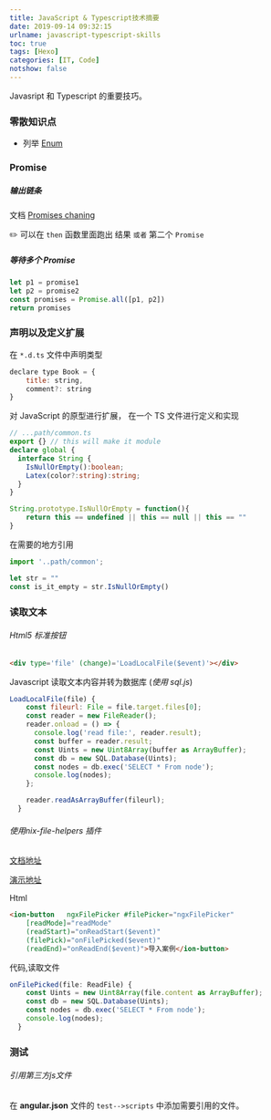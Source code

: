 ```yaml
---
title: JavaScript & Typescript技术摘要
date: 2019-09-14 09:32:15
urlname: javascript-typescript-skills
toc: true
tags: [Hexo]
categories: [IT, Code]
notshow: false
---
```


Javasript 和 Typescript 的重要技巧。

<!--more-->


### 零散知识点

- 列举 [Enum](https://www.typescriptlang.org/docs/handbook/enums.html) 

### Promise

##### 输出链条

文档 [Promises chaning](https://javascript.info/promise-chaining) 

:pencil2: 可以在 `then` 函数里面跑出 结果 `或者` 第二个 `Promise` 

##### 等待多个 Promise

```javascript
let p1 = promise1
let p2 = promise2
const promises = Promise.all([p1, p2])
return promises
```

### 声明以及定义扩展

在 `*.d.ts` 文件中声明类型 

```javascript
declare type Book = {
	title: string,
	comment?: string
}
```

 对 JavaScript 的原型进行扩展， 在一个 TS 文件进行定义和实现

```typescript
// ...path/common.ts
export {} // this will make it module
declare global {
  interface String {
    IsNullOrEmpty():boolean;
    Latex(color?:string):string;
  }
}

String.prototype.IsNullOrEmpty = function(){
    return this == undefined || this == null || this == ""
}
```

在需要的地方引用

```typescript
import '..path/common';

let str = ""
const is_it_empty = str.IsNullOrEmpty()
```



### 读取文本

###### Html5 标准按钮

```html
<div type='file' (change)='LoadLocalFile($event)'></div>
```

Javascript 读取文本内容并转为数据库 (*使用 sql.js*)

```javascript
LoadLocalFile(file) {
    const fileurl: File = file.target.files[0];
    const reader = new FileReader();
    reader.onload = () => {
      console.log('read file:', reader.result);
      const buffer = reader.result;
      const Uints = new Uint8Array(buffer as ArrayBuffer);
      const db = new SQL.Database(Uints);
      const nodes = db.exec('SELECT * From node');
      console.log(nodes);
    };

    reader.readAsArrayBuffer(fileurl);
  }
```

###### 使用nix-file-helpers 插件

[文档地址](https://www.npmjs.com/package/ngx-file-helpers)

[演示地址](https://www.npmjs.com/package/ngx-file-helpers)

Html

```html
<ion-button   ngxFilePicker #filePicker="ngxFilePicker" 
    [readMode]="readMode"
    (readStart)="onReadStart($event)" 
    (filePick)="onFilePicked($event)"
    (readEnd)="onReadEnd($event)">导入案例</ion-button>
```

代码,读取文件

```javascript
onFilePicked(file: ReadFile) {
    const Uints = new Uint8Array(file.content as ArrayBuffer);
    const db = new SQL.Database(Uints);
    const nodes = db.exec('SELECT * From node');
    console.log(nodes);
  }
```





### 测试

###### 引用第三方js文件

在 **angular.json** 文件的 `test-->scripts` 中添加需要引用的文件。